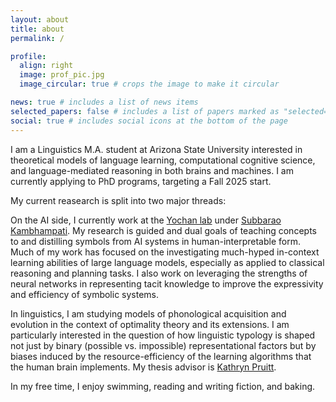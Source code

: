 ```yaml
---
layout: about
title: about
permalink: /

profile:
  align: right
  image: prof_pic.jpg
  image_circular: true # crops the image to make it circular

news: true # includes a list of news items
selected_papers: false # includes a list of papers marked as "selected={true}"
social: true # includes social icons at the bottom of the page
---
```


I am a Linguistics M.A. student at Arizona State University interested in theoretical models of language learning, computational cognitive science, and language-mediated reasoning in both brains and machines. I am currently applying to PhD programs, targeting a Fall 2025 start.

My current reasearch is split into two major threads:

On the AI side, I currently work at the [Yochan lab](https://yochan-lab.github.io/home/) under [Subbarao Kambhampati](https://rakaposhi.eas.asu.edu/). My research is guided and dual goals of teaching concepts to and distilling symbols from AI systems in human-interpretable form. Much of my work has focused on the investigating much-hyped in-context learning abilities of large language models, especially as applied to classical reasoning and planning tasks. I also work on leveraging the strengths of neural networks in representing tacit knowledge to improve the expressivity and efficiency of symbolic systems.   

In linguistics, I am studying models of phonological acquisition and evolution in the context of optimality theory and its extensions. I am particularly interested in the question of how linguistic typology is shaped not just by binary (possible vs. impossible) representational factors but by biases induced by the resource-efficiency of the learning algorithms that the human brain implements. My thesis advisor is [Kathryn Pruitt](https://sites.google.com/view/kathryn-pruitt/).

In my free time, I enjoy swimming, reading and writing fiction, and baking.
